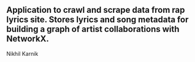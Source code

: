Application to crawl and scrape data from rap lyrics site. Stores lyrics and song metadata for building a graph of artist collaborations with NetworkX.
----

Nikhil Karnik
